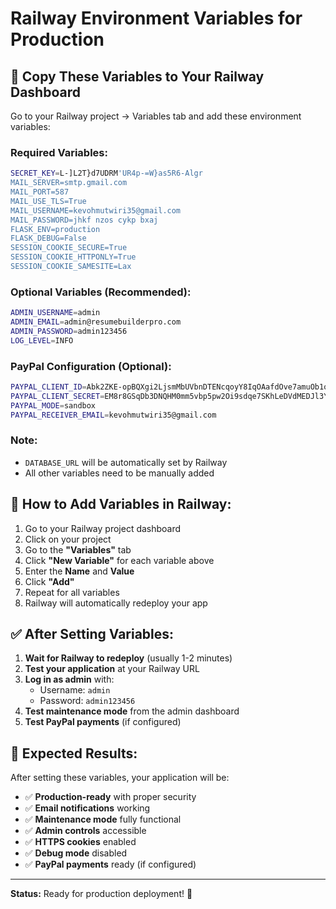 # Railway Environment Variables for Production

## 🚀 **Copy These Variables to Your Railway Dashboard**

Go to your Railway project → Variables tab and add these environment variables:

### **Required Variables:**

```bash
SECRET_KEY=L-]L2T}d7UDRM'UR4p-=W}as5R6-Algr
MAIL_SERVER=smtp.gmail.com
MAIL_PORT=587
MAIL_USE_TLS=True
MAIL_USERNAME=kevohmutwiri35@gmail.com
MAIL_PASSWORD=jhkf nzos cykp bxaj
FLASK_ENV=production
FLASK_DEBUG=False
SESSION_COOKIE_SECURE=True
SESSION_COOKIE_HTTPONLY=True
SESSION_COOKIE_SAMESITE=Lax
```

### **Optional Variables (Recommended):**

```bash
ADMIN_USERNAME=admin
ADMIN_EMAIL=admin@resumebuilderpro.com
ADMIN_PASSWORD=admin123456
LOG_LEVEL=INFO
```

### **PayPal Configuration (Optional):**

```bash
PAYPAL_CLIENT_ID=Abk2ZKE-opBQXgi2LjsmMbUVbnDTENcqoyY8IqOAafdOve7amuOb1oof-GspnnGZ9SYWkSSa3K3wk6-j
PAYPAL_CLIENT_SECRET=EM8r8GSqDb3DNQHM0mm5vbp5pw2Oi9sdqe7SKhLeDVdMEDJl3Y12JTrcNwXq9CVtq_WOMnKXqmw0V6-c
PAYPAL_MODE=sandbox
PAYPAL_RECEIVER_EMAIL=kevohmutwiri35@gmail.com
```

### **Note:**
- `DATABASE_URL` will be automatically set by Railway
- All other variables need to be manually added

## 🔧 **How to Add Variables in Railway:**

1. Go to your Railway project dashboard
2. Click on your project
3. Go to the **"Variables"** tab
4. Click **"New Variable"** for each variable above
5. Enter the **Name** and **Value**
6. Click **"Add"**
7. Repeat for all variables
8. Railway will automatically redeploy your app

## ✅ **After Setting Variables:**

1. **Wait for Railway to redeploy** (usually 1-2 minutes)
2. **Test your application** at your Railway URL
3. **Log in as admin** with:
   - Username: `admin`
   - Password: `admin123456`
4. **Test maintenance mode** from the admin dashboard
5. **Test PayPal payments** (if configured)

## 🎯 **Expected Results:**

After setting these variables, your application will be:
- ✅ **Production-ready** with proper security
- ✅ **Email notifications** working
- ✅ **Maintenance mode** fully functional
- ✅ **Admin controls** accessible
- ✅ **HTTPS cookies** enabled
- ✅ **Debug mode** disabled
- ✅ **PayPal payments** ready (if configured)

---

**Status:** Ready for production deployment! 🚀